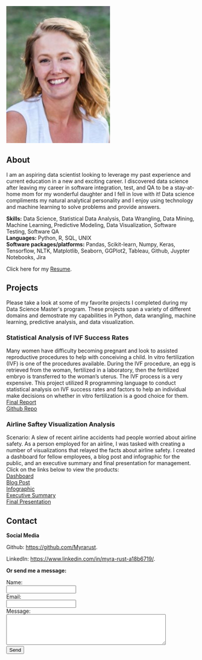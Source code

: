 ![Hi! I'm Myra](https://github.com/Myrarust/Myra-Rust/blob/main/docs/assets/images/pages_headshot2.jpg)

## About

I am an aspiring data scientist looking to leverage my past experience and current education in a new and exciting career. I discovered data science after leaving my career in software integration, test, and QA to be a stay-at-home mom for my wonderful daughter and I fell in love with it! Data science compliments my natural analytical personality and I enjoy using technology and machine learning to solve problems and provide answers. 

**Skills:** Data Science, Statistical Data Analysis, Data Wrangling, Data Mining, Machine Learning, Predictive Modeling, Data Visualization, Software Testing, Software QA<br>
**Languages:** Python, R, SQL, UNIX<br>
**Software packages/platforms:** Pandas, Scikit-learn, Numpy, Keras, Tensorflow, NLTK, Matplotlib, Seaborn, GGPlot2, Tableau, Github, Juypter Notebooks, Jira<br>
<html>
   <body>
      <p>
         Click here for my <a href="https://github.com/Myrarust/Myra-Rust/blob/main/docs/assets/Resume.pdf">Resume</a>.
      </p>
   </body>
</html>

## Projects

Please take a look at some of my favorite projects I completed during my Data Science Master's program. These projects span a variety of different domains and demostrate my capabilities in Python, data wrangling, machine learning, predictive analysis, and data visualization.

<html>
   <body>
      <h3>Statistical Analysis of IVF Success Rates</h3>
      <p>
         Many women have difficulty becoming pregnant and look to assisted reproductive procedures to help with conceiving a child. In vitro fertilization (IVF) is one of the procedures available. During the IVF procedure, an egg is retrieved from the woman, fertilized in a laboratory, then the fertilized embryo is transferred to the woman’s uterus. The IVF process is a very expensive. This project utilized R programming language to conduct statistical analysis on IVF success rates and factors to help an individual make decisions on whether in vitro fertilization is a good choice for them.
         <br><a href="https://github.com/Myrarust/IVF-Success-Rate-Statistical-Analysis/blob/master/IVF%20Project%20Final%20Report.pdf">Final Report</a>
         <br><a href="https://github.com/Myrarust/IVF-Success-Rate-Statistical-Analysis">Github Repo</a></p>
   </body>
   <body>
      <h3>Airline Saftey Visualization Analysis</h3>
      <p>
         Scenario: A slew of recent airline accidents had people worried about airline safety. As a person employed for an airline, I was tasked with creating a number of visualizations that relayed the facts about airline safety. I created a dashboard for fellow employees, a blog post and infographic for the public, and an executive summary and final presentation for management. Click on the links below to view the products:
         <br><a href="https://github.com/Myrarust/Airline-Safety-Visualization-Analysis/blob/main/Employee Dashboard.pdf">Dashboard</a>
         <br><a href="https://github.com/Myrarust/Airline-Safety-Visualization-Analysis/blob/main/BlogPost.pdf">Blog Post</a>
         <br><a href="https://github.com/Myrarust/Airline-Safety-Visualization-Analysis/blob/main/Infographic.pdf">Infographic</a>
         <br><a href="https://github.com/Myrarust/Airline-Safety-Visualization-Analysis/blob/main/Executive%20Summary.pdf">Executive Summary</a>
         <br><a href="https://github.com/Myrarust/Airline-Safety-Visualization-Analysis/blob/main/Final%20Presentation.pdf">Final Presentation</a></p>
   </body>
</html>


## Contact

**Social Media**
<html>
   <body>
      <p>
         Github: <a href="https://github.com/Myrarust">https://github.com/Myrarust</a>.
      </p>
   </body>
</html>
<html>
   <body>
      <p>
         LinkedIn: <a href="https://www.linkedin.com/in/myra-rust-a18b6719/">https://www.linkedin.com/in/myra-rust-a18b6719/</a>.
      </p>
   </body>
</html>

**Or send me a message:**
<form
  action="https://formspree.io/f/mrgrdplp"
  method="POST"
>
  <label>
    Name:     
    <br><input type="text" name="name" required="">
  </label>
  <label>
    <br>Email:    
    <br><input type="email" name="_replyto" required="">
  </label>
  <label>
    <br>Message:  
    <br><textarea name="message" rows="5" cols="50"></textarea>
  </label>
  <!-- your other form fields go here -->
  <br><button type="submit">Send</button>
</form>
